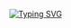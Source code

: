 [![Typing SVG](https://readme-typing-svg.demolab.com?font=Fira+Code&weight=300&size=22&pause=1000&color=F70505&random=false&width=435&lines=w0rmhol3's+Profile)](https://git.io/typing-svg)

<!--
**w0rmhol3/w0rmhol3** is a ✨ _special_ ✨ repository because its `README.md` (this file) appears on your GitHub profile.

Here are some ideas to get you started:

- 🔭 I’m currently working on ...
- 🌱 I’m currently learning ...
- 👯 I’m looking to collaborate on ...
- 🤔 I’m looking for help with ...
- 💬 Ask me about ...
- 📫 How to reach me: ...
- 😄 Pronouns: ...
- ⚡ Fun fact: ...
-->
